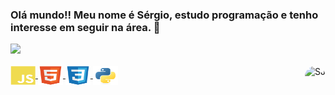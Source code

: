### Olá mundo!! Meu nome é Sérgio, estudo programação e tenho interesse em seguir na área. 🐊

<div align="left">
  <a href="https://github.com/Esejay">
  <img height="180em" src="https://github-readme-stats.vercel.app/api?username=Esejay&show_icons=true&theme=midnight-purple&include_all_commits=true&count_private=true"/>
   
</div>
<div style="display: inline_block"><br>
  <img align="center" alt="SJ-Js" height="30" width="40" src="https://raw.githubusercontent.com/devicons/devicon/master/icons/javascript/javascript-plain.svg">
  <img align="center" alt="SJ-HTML" height="30" width="40" src="https://raw.githubusercontent.com/devicons/devicon/master/icons/html5/html5-original.svg">
  <img align="center" alt="SJ-CSS" height="30" width="40" src="https://raw.githubusercontent.com/devicons/devicon/master/icons/css3/css3-original.svg">
  <img align="center" alt="SJ-Python" height="30" width="40" src="https://raw.githubusercontent.com/devicons/devicon/master/icons/python/python-original.svg">
  <img align="right" alt="SJ" height="150" style="border-radius:50px;" src="https://cdn.discordapp.com/attachments/907649425818681384/1016077351404179536/gengar.png">
</div>
  
  ##
 
